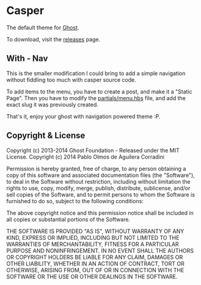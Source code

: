 # Casper

The default theme for [Ghost](http://github.com/tryghost/ghost/).

To download, visit the [releases](https://github.com/TryGhost/Casper/releases) page.

## With - Nav

This is the smaller modification I could bring to add a simple navigation without
fiddling too much with casper source code.

To add items to the menu, you have to create a post, and make it a "Static Page".
Then you have to modify the [partials/menu.hbs]() file, and add the exact slug it
was previously created.

That's it, enjoy your ghost with navigation powered theme :P.

## Copyright & License

Copyright (c) 2013-2014 Ghost Foundation - Released under the MIT License.
Copyright (c) 2014 Pablo Olmos de Aguilera Corradini

Permission is hereby granted, free of charge, to any person obtaining a copy of this
software and associated documentation files (the "Software"), to deal in the
Software without restriction, including without limitation the rights to use, copy,
modify, merge, publish, distribute, sublicense, and/or sell copies of the Software,
and to permit persons to whom the Software is furnished to do so, subject to the
following conditions:

The above copyright notice and this permission notice shall be included in all
copies or substantial portions of the Software.

THE SOFTWARE IS PROVIDED "AS IS", WITHOUT WARRANTY OF ANY KIND, EXPRESS OR IMPLIED,
INCLUDING BUT NOT LIMITED TO THE WARRANTIES OF MERCHANTABILITY, FITNESS FOR
A PARTICULAR PURPOSE AND NONINFRINGEMENT. IN NO EVENT SHALL THE AUTHORS OR COPYRIGHT
HOLDERS BE LIABLE FOR ANY CLAIM, DAMAGES OR OTHER LIABILITY, WHETHER IN AN ACTION OF
CONTRACT, TORT OR OTHERWISE, ARISING FROM, OUT OF OR IN CONNECTION WITH THE SOFTWARE
OR THE USE OR OTHER DEALINGS IN THE SOFTWARE.
